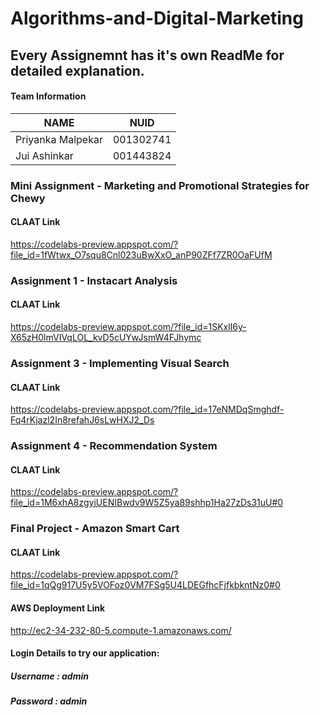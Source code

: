 # Algorithms-and-Digital-Marketing

## Every Assignemnt has it's own ReadMe for detailed explanation.

#### Team Information

| NAME              |     NUID        |
|------------------ |-----------------|
| Priyanka Malpekar |   001302741     |
|   Jui Ashinkar    |   001443824     |

### Mini Assignment - Marketing and Promotional Strategies for Chewy

#### CLAAT Link
https://codelabs-preview.appspot.com/?file_id=1fWtwx_O7squ8Cnl023uBwXxO_anP90ZFf7ZR0OaFUfM

### Assignment 1 - Instacart Analysis

#### CLAAT Link
https://codelabs-preview.appspot.com/?file_id=1SKxlI6y-X65zH0lmVIVqLOL_kvD5cUYwJsmW4FJhymc

### Assignment 3 - Implementing Visual Search

#### CLAAT Link
https://codelabs-preview.appspot.com/?file_id=17eNMDqSmghdf-Fq4rKjazl2In8refahJ6sLwHXJ2_Ds

### Assignment 4 - Recommendation System

#### CLAAT Link
https://codelabs-preview.appspot.com/?file_id=1M6xhA8zgyiUENIBwdv9W5Z5ya89shhp1Ha27zDs31uU#0

### Final Project - Amazon Smart Cart

#### CLAAT Link
https://codelabs-preview.appspot.com/?file_id=1qQg917U5y5VOFoz0VM7FSg5U4LDEGfhcFjfkbkntNz0#0

#### AWS Deployment Link
http://ec2-34-232-80-5.compute-1.amazonaws.com/

#### Login Details to try our application:

##### Username : admin
##### Password : admin
